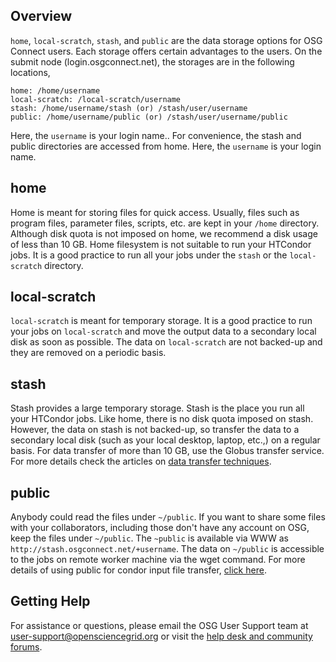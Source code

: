 [title]: - "Storage Solutions on OSG: home, local-scratch, stash, and public"


## Overview

`home`, `local-scratch`, `stash`, and `public` are the data storage options for OSG Connect users.  Each storage offers certain advantages to the users. On the submit node (login.osgconnect.net), the storages are in the following locations,

    home: /home/username
    local-scratch: /local-scratch/username
    stash: /home/username/stash (or) /stash/user/username
    public: /home/username/public (or) /stash/user/username/public

Here, the `username` is your login name.. For convenience, the stash and public directories are accessed from home. Here, the `username` is your login name.

## home
Home is meant for storing files for quick access. Usually, files such as program files, parameter files, scripts, etc. are kept in your `/home` directory.  Although disk quota is not imposed on home,  we recommend a disk usage of less than 10 GB. Home filesystem is not suitable to run your HTCondor jobs. It is a good practice to run all your jobs under the `stash` or the `local-scratch` directory.

## local-scratch
`local-scratch` is meant for temporary storage. It is a good practice to run your jobs on `local-scratch` and move the output data to a secondary local disk as soon as possible.  The data on `local-scratch` are not backed-up and they are removed on a periodic basis. 

## stash
Stash provides a large temporary storage. Stash is the place you run all your HTCondor jobs. Like home, there is no disk quota imposed on stash. However, the data on stash is not backed-up, so transfer the data to a secondary local disk (such as your local desktop, laptop, etc.,) on a regular basis.  For data transfer of more than 10 GB, use the Globus transfer service.  For more details check the articles on [data transfer techniques](https://support.opensciencegrid.org/solution/folders/5000260918).


## public
Anybody could read the files under `~/public`. If you want to share some files with your collaborators, including those don't have any account on OSG, keep the files under `~/public`. The `~public` is available via WWW as `http://stash.osgconnect.net/+username`. The data on `~/public` is accessible to the jobs on remote worker machine via the wget command. For more details of using public for condor input file transfer,  [click here](https://support.opensciencegrid.org/solution/articles/5000639798-access-stash-remotely-using-http).

## Getting Help
For assistance or questions, please email the OSG User Support team  at [user-support@opensciencegrid.org](mailto:user-support@opensciencegrid.org) or visit the [help desk and community forums](http://support.opensciencegrid.org).



 

